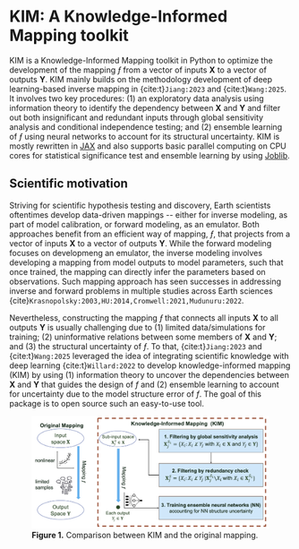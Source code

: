 # KIM: A Knowledge-Informed Mapping toolkit

KIM is a Knowledge-Informed Mapping toolkit in Python to optimize the development of the mapping $ƒ$ from a vector of inputs $\mathbf{X}$ to a vector of outputs $\mathbf{Y}$. KIM mainly builds on the methodology development of deep learning-based inverse mapping in {cite:t}`Jiang:2023` and {cite:t}`Wang:2025`. It involves two key procedures: (1) an exploratory data analysis using information theory to identify the dependency between $\mathbf{X}$ and $\mathbf{Y}$ and filter out both insignificant and redundant inputs through global sensitivity analysis and conditional independence testing; and (2) ensemble learning of $ƒ$ using neural networks to account for its structural uncertainty. KIM is mostly rewritten in [JAX](https://github.com/jax-ml/jax) and also supports basic parallel computing on CPU cores for statistical significance test and ensemble learning by using [Joblib](https://joblib.readthedocs.io/en/stable/).

## Scientific motivation
Striving for scientific hypothesis testing and discovery, Earth scientists oftentimes develop data-driven mappings -- either for inverse modeling, as part of model calibration, or forward modeling, as an emulator. Both approaches benefit from an efficient way of mapping, $ƒ$, that projects from a vector of inputs $\mathbf{X}$ to a vector of outputs $\mathbf{Y}$. While the forward modeling focuses on developmeng an emulator, the inverse modeling involves developing a mapping from model outputs to model parameters, such that once trained, the mapping can directly infer the parameters based on observations. Such mapping approach has seen successes in addressing inverse and forward problems in multiple studies across Earth sciences {cite}`Krasnopolsky:2003,HU:2014,Cromwell:2021,Mudunuru:2022`.

Nevertheless, constructing the mapping $ƒ$ that connects all inputs $\mathbf{X}$ to all outputs $\mathbf{Y}$ is usually challenging due to (1) limited data/simulations for training; (2) uninformative relations between some members of $\mathbf{X}$ and $\mathbf{Y}$; and (3) the structural uncertainty of $ƒ$. To that, {cite:t}`Jiang:2023` and {cite:t}`Wang:2025` leveraged the idea of integrating scientific knowledge with deep learning {cite:t}`Willard:2022` to develop knowledge-informed mapping (KIM) by using (1) information theory to uncover the dependencies between $\mathbf{X}$ and $\mathbf{Y}$ that guides the design of $f$ and (2) ensemble learning to account for uncertainty due to the model structure error of $f$. The goal of this package is to open source such an easy-to-use tool.

<!-- ![Comparison between KIM and the original mapping.\label{fig:kim}](../docs/figures/Figure-KIM.png){ width=80% } -->
<figure>
  <img src="./figures/Figure-KIM.png" alt="">
  <figcaption><strong>Figure 1.</strong> Comparison between KIM and the original mapping.</figcaption>
</figure>

```{tableofcontents}
```
